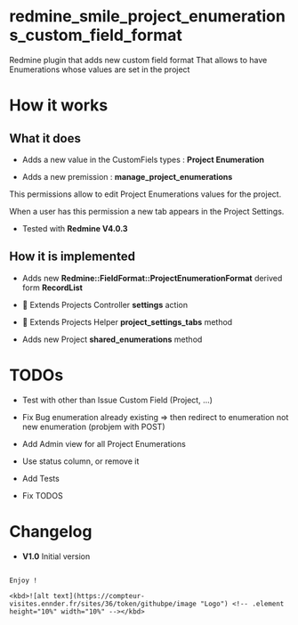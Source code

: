 redmine_smile_project_enumerations_custom_field_format
=================================================

Redmine plugin that adds new custom field format
That allows to have Enumerations whose values are
set in the project

# How it works

## What it does

* Adds a new value in the CustomFiels types : **Project Enumeration**

* Adds a new premission : **manage_project_enumerations**

This permissions allow to edit Project Enumerations values for the project.

When a user has this permission a new tab appears in the Project Settings.

* Tested with **Redmine V4.0.3**

## How it is implemented

- Adds new **Redmine::FieldFormat::ProjectEnumerationFormat** derived form **RecordList**

- 🔑 Extends Projects Controller **settings** action

- 🔑 Extends Projects Helper **project_settings_tabs** method

- Adds new Project **shared_enumerations** method

# TODOs

* Test with other than Issue Custom Field (Project, ...)

* Fix Bug enumeration already existing => then redirect
to enumeration not new enumeration (probjem with POST)

* Add Admin view for all Project Enumerations

* Use status column, or remove it

* Add Tests

* Fix TODOS

# Changelog

* **V1.0**  Initial version


```

Enjoy !

<kbd>![alt text](https://compteur-visites.ennder.fr/sites/36/token/githubpe/image "Logo") <!-- .element height="10%" width="10%" --></kbd>
